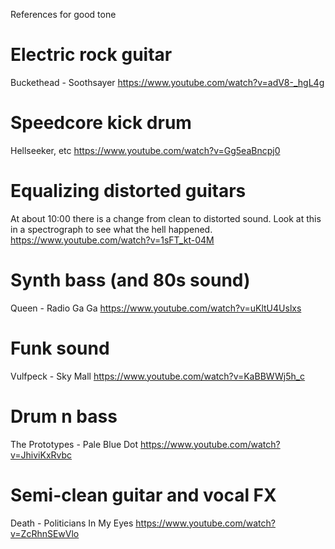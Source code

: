 References for good tone

# Electric rock guitar
Buckethead - Soothsayer
https://www.youtube.com/watch?v=adV8-_hgL4g

# Speedcore kick drum
Hellseeker, etc
https://www.youtube.com/watch?v=Gg5eaBncpj0

# Equalizing distorted guitars
At about 10:00 there is a change from clean to distorted sound.
Look at this in a spectrograph to see what the hell happened.
https://www.youtube.com/watch?v=1sFT_kt-04M

# Synth bass (and 80s sound)

Queen - Radio Ga Ga
https://www.youtube.com/watch?v=uKltU4Uslxs

# Funk sound
Vulfpeck - Sky Mall
https://www.youtube.com/watch?v=KaBBWWj5h_c

# Drum n bass
The Prototypes - Pale Blue Dot
https://www.youtube.com/watch?v=JhiviKxRvbc

# Semi-clean guitar and vocal FX
Death - Politicians In My Eyes
https://www.youtube.com/watch?v=ZcRhnSEwVlo
